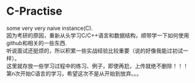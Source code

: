 # C-Practise
some very very naive instance(C).<br />
因为考研的原因，重新从头学习C/C++语言和数据结构，顺带学一下如何使用github和相关的一些东西.<br />
听说面试还挺烦的，所以积累一些实战经验比较重要（说的好像我能过初试一样）。<br>
这里就存放一些学习过程中的练习、例子，即使再尬，上传就绝不删除！！！<br>
第n次开始C语言的学习，希望这次不是从开始到放弃。。。
